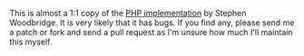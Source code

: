 This is almost a 1:1 copy of the [PHP implementation](http://swoodbridge.com/DoubleMetaPhone) by Stephen Woodbridge.
It is very likely that it has bugs. If you find any, please send me a patch or fork and send a pull request as I'm unsure how much I'll maintain this myself.
